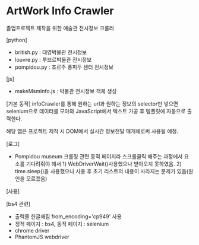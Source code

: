 # ArtWork Info Crawler

졸업프로젝트 제작을 위한 예술관 전시정보 크롤러

[python]

- british.py : 대영박물관 전시정보
- louvre.py : 루브르박물관 전시정보
- pompidou.py : 조르주 퐁피두 센터 전시정보

[js]

- makeMsmInfo.js : 박물관 전시정보 객체 생성

[기본 동작]
infoCrawler를 통해 원하는 url과 원하는 정보의 selector만 넣으면 selenium으로 데이터를 모아와 JavaScript에서 텍스트 가공 후 템플릿에 자동으로 출력한다.

해당 앱은 프로젝트 제작 시 DOM에서 실시간 정보전달 매개체로써 사용될 예정.

[로그]

- Pompidou museum 크롤링 관련
  동적 페이지라 스크롤클릭 해주는 과정에서 요소를 기다려줘야 해서 1) WebDriverWait()사용했으나
  받아오지 못하였음. 2) time.sleep()을 사용했으나 사용 후 초기 리스트의 내용이 사라지는 문제가 있음(원인을 모르겠음)

[사용]

[bs4 관련]

- 출력물 한글깨짐 from_encoding='cp949' 사용
- 정적 페이지 : bs4, 동적 페이지 : selenium
- chrome driver
- PhantomJS webdriver
